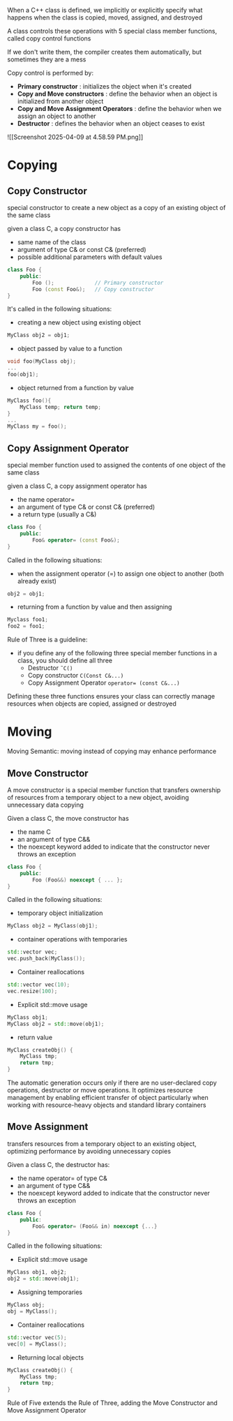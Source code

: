 When a C++ class is defined, we implicitly or explicitly specify what happens when the class is copied, moved, assigned, and destroyed

A class controls these operations with 5 special class member functions, called copy control functions

If we don't write them, the compiler creates them automatically, but sometimes they are a mess

Copy control is performed by:
- **Primary constructor** : initializes the object when it's created
- **Copy and Move constructors** : define the behavior when an object is initialized from another object
- **Copy and Move Assignment Operators** : define the behavior when we assign an object to another
- **Destructor** : defines the behavior when an object ceases to exist

![[Screenshot 2025-04-09 at 4.58.59 PM.png]]

# Copying
## Copy Constructor 

special constructor to create a new object as a copy of an existing object of the same class

given a class C, a copy constructor has
- same name of the class
- argument of type C& or const C& (preferred)
- possible additional parameters with default values

```c++
class Foo { 
	public: 
		Foo ();             // Primary constructor
		Foo (const Foo&);   // Copy constructor 
}
```

It's called in the following situations:
- creating a new object using existing object
```c++
MyClass obj2 = obj1;
```
- object passed by value to a function
```c++
void foo(MyClass obj);
...
foo(obj1);
```
- object returned from a function by value
```c++
MyClass foo(){
	MyClass temp; return temp;
}
...
MyClass my = foo();
```
## Copy Assignment Operator

special member function used to assigned the contents of one object of the same class

given a class C, a copy assignment operator has
- the name operator=
- an argument of type C& or const C& (preferred)
- a return type (usually a C&)

```c++
class Foo {
	public:
		Foo& operator= (const Foo&);
}
```

Called in the following situations:
- when the assignment operator (=) to assign one object to another (both already exist)
```c++
obj2 = obj1;
```
- returning from a function by value and then assigning
```c++
Myclass foo1;
foo2 = foo1;
```


Rule of Three is a guideline:
- if you define any of the following three special member functions in a class, you should define all three
	- Destructor  `˜C()`
	- Copy constructor `C(Const C&...)`
	- Copy Assignment Operator `operator= (const C&...)`

Defining these three functions ensures your class can correctly manage resources when objects are copied, assigned or destroyed
# Moving

Moving Semantic: moving instead of copying may enhance performance
## Move Constructor

A move constructor is a special member function that transfers ownership of resources from a temporary object to a new object, avoiding unnecessary data copying

Given a class C, the move constructor has
- the name C
- an argument of type C&&
- the noexcept keyword added to indicate that the constructor never throws an exception

```c++
class Foo { 
	public: 
		Foo (Foo&&) noexcept { ... };
}
```

Called in the following situations:
- temporary object initialization
```c++
MyClass obj2 = MyClass(obj1);
```
- container operations with temporaries
```c++
std::vector vec; 
vec.push_back(MyClass());
```
- Container reallocations
```c++
std::vector vec(10); 
vec.resize(100);
```
- Explicit std::move usage
```c++
MyClass obj1; 
MyClass obj2 = std::move(obj1);
```
- return value
```c++
MyClass createObj() { 
	MyClass tmp; 
	return tmp; 
}
```

The automatic generation occurs only if there are no user-declared copy operations, destructor or move operations.
It optimizes resource management by enabling efficient transfer of object
	particularly when working with resource-heavy objects and standard library containers
## Move Assignment

transfers resources from a temporary object to an existing object, optimizing performance by avoiding unnecessary copies

Given a class C, the destructor has:
- the name operator= of type C&
- an argument of type C&&
- the noexcept keyword added to indicate that the constructor never throws an exception

```c++
class Foo {
	public:
		Foo& operator= (Foo&& in) noexcept {...}
}
```


Called in the following situations:
- Explicit std::move usage
```c++
MyClass obj1, obj2; 
obj2 = std::move(obj1);
```
- Assigning temporaries
```c++
MyClass obj; 
obj = MyClass();
```
- Container reallocations
```c++
std::vector vec(5); 
vec[0] = MyClass();
```
- Returning local objects
```c++
MyClass createObj() { 
	MyClass tmp; 
	return tmp;
}
```


Rule of Five extends the Rule of Three, adding the Move Constructor and Move Assignment Operator




